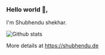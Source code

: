 ### Hello world 👋,

I'm Shubhendu shekhar.

![Github stats](https://github-readme-stats.vercel.app/api?username=shekhar-shubhendu&include_all_commits=true&hide=issues&show_icons=true&count_private=true&theme=prussian)

More details at https://shubhendu.de
